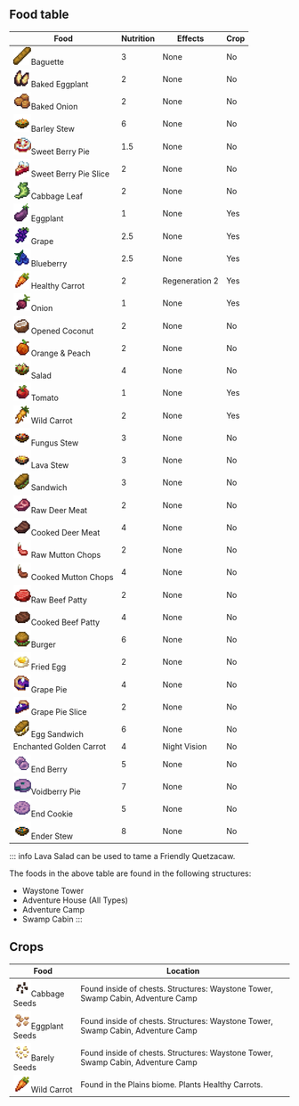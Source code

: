 ## Food table
| Food            | Nutrition          | Effects | Crop |
|-----------------|---------------------|---------|---------|
| <img src="/Main/assets/baguete.png" alt="Example Image" width="32">Baguette         | 3 | None    | No|
| <img src="/Main/assets/eggplant_baked.png" alt="Example Image" width="32">Baked Eggplant  | 2                  | None         | No
| <img src="/Main/assets/onion_baked.png" alt="Example Image" width="32">Baked Onion     | 2                    | None         | No
| <img src="/Main/assets/barley_stew.png" alt="Example Image" width="32">Barley Stew     | 6                   | None         | No
| <img src="/Main/assets/berry_pie.png" alt="Example Image" width="32">Sweet Berry Pie | 1.5                  | None         | No
| <img src="/Main/assets/berry_pie_slice.png" alt="Example Image" width="32">Sweet Berry Pie Slice | 2                    | None         | No
| <img src="/Main/assets/cabbage_leaf.png" alt="Example Image" width="32">Cabbage Leaf | 2                    | None         | No
| <img src="/Main/assets/eggplant.png" alt="Example Image" width="32">Eggplant | 1                    | None         | Yes
| <img src="/Main/assets/grape.png" alt="Example Image" width="32">Grape | 2.5                     | None         | Yes
| <img src="/Main/assets/blueberries.png" alt="Example Image" width="32">Blueberry | 2.5                     | None         | Yes
| <img src="/Main/assets/healthy_carrot.png" alt="Example Image" width="32">Healthy Carrot | 2                     | Regeneration 2         | Yes
| <img src="/Main/assets/onion.png" alt="Example Image" width="32">Onion | 1                     | None         | Yes
| <img src="/Main/assets/coconut_open.png" alt="Example Image" width="32">Opened Coconut | 2                    | None         | No
| <img src="/Main/assets/orange.png" alt="Example Image" width="32">Orange & Peach | 2                    | None         | No
| <img src="/Main/assets/salad.png" alt="Example Image" width="32">Salad | 4                    | None         | No
| <img src="/Main/assets/Tomato.png" alt="Example Image" width="32">Tomato | 1                    | None         | Yes
| <img src="/Main/assets/wild_carrot.png" alt="Example Image" width="32">Wild Carrot | 2                    | None         | Yes
| <img src="/Main/assets/fungus_stew.png" alt="Example Image" width="32">Fungus Stew | 3                    | None         | No
| <img src="/Main/assets/lava_salad.png" alt="Example Image" width="32">Lava Stew | 3                    | None         | No
| <img src="/Main/assets/beef_sandwich.png" alt="Example Image" width="32">Sandwich | 3                    | None         | No
| <img src="/Main/assets/raw_deer_meat.png" alt="Example Image" width="32">Raw Deer Meat | 2                    | None         | No
| <img src="/Main/assets/cooked_deer_meat.png" alt="Example Image" width="32">Cooked Deer Meat | 4                    | None         | No
| <img src="/Main/assets/mutton_chops_raw.png" alt="Example Image" width="32">Raw Mutton Chops | 2                    | None         | No
| <img src="/Main/assets/mutton_chops_cooked.png" alt="Example Image" width="32">Cooked Mutton Chops | 4                    | None         | No
| <img src="/Main/assets/beef_patty_raw.png" alt="Example Image" width="32">Raw Beef Patty | 2                    | None         | No
| <img src="/Main/assets/beef_patty_cooked.png" alt="Example Image" width="32">Cooked Beef Patty | 4                    | None         | No
| <img src="/Main/assets/beef_burger.png" alt="Example Image" width="32">Burger | 6                    | None         | No
| <img src="/Main/assets/fried_egg.png" alt="Example Image" width="32">Fried Egg | 2                    | None         | No
| <img src="/Main/assets/grape_pie.png" alt="Example Image" width="32">Grape Pie | 4                    | None         | No
| <img src="/Main/assets/grape_pie_slice.png" alt="Example Image" width="32">Grape Pie Slice | 2                    | None         | No
| <img src="/Main/assets/egg_sandwich.png" alt="Example Image" width="32">Egg Sandwich | 6                    | None         | No
| Enchanted Golden Carrot | 4                    | Night Vision         | No
| <img src="/Main/assets/end_berry.png" alt="Example Image" width="32">End Berry | 5                    | None         | No
| <img src="/Main/assets/voidberry_pie.png" alt="Example Image" width="32">Voidberry Pie | 7                    | None         | No
| <img src="/Main/assets/end_cookie.png" alt="Example Image" width="32">End Cookie | 5                    | None         | No
| <img src="/Main/assets/ender_stew.png" alt="Example Image" width="32">Ender Stew | 8                    | None         | No

::: info
Lava Salad can be used to tame a Friendly Quetzacaw.

The foods in the above table are found in the following structures:
- Waystone Tower
- Adventure House (All Types)
- Adventure Camp
- Swamp Cabin
:::

## Crops
| Food            | Location |
|-----------------|---------|
| <img src="/Main/assets/cabbage_seeds.png" alt="Example Image" width="32">Cabbage Seeds         | Found inside of chests. Structures: Waystone Tower, Swamp Cabin, Adventure Camp |
| <img src="/Main/assets/eggplant_seeds.png" alt="Example Image" width="32">Eggplant Seeds         | Found inside of chests. Structures: Waystone Tower, Swamp Cabin, Adventure Camp |
| <img src="/Main/assets/barley_seeds.png" alt="Example Image" width="32">Barely Seeds         | Found inside of chests. Structures: Waystone Tower, Swamp Cabin, Adventure Camp |
| <img src="/Main/assets/healthy_carrot.png" alt="Example Image" width="32">Wild Carrot        | Found in the Plains biome. Plants Healthy Carrots. |